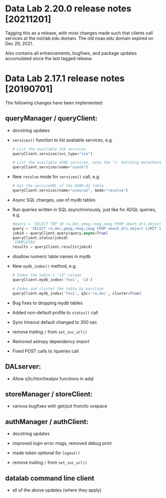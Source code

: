 # Data Lab 2.20.0 release notes [20211201]

Tagging this as a release, with most changes made such that clients
call services at the noirlab.edu domain. The old noao.edu domain
expired on Dec 29, 2021.

Also contains all enhancements, bugfixes, and package updates
accumulated since the last tagged release.

# Data Lab 2.17.1 release notes [20190701]

The following changes have been implemented:

## queryManager / queryClient:

- docstring updates

- `services()` function to list available services, e.g.

   ```python
   # List the available SIA services
   queryClient.services(svc_type="sia")

   # List the available USNO services, note the '%' matching metacharacter
   queryClient.services(name="usno%")
   ```

- New `resolve` mode for `services()` call, e.g.

   ```python
   # Get the serviceURL of the USNO-A2 table
   queryClient.services(name="usno/a2", mode="resolve")

   ```

- Async SQL changes, use of mydb tables

- Run queries written in SQL asynchronously, just like for ADQL queries, e.g.

   ```python
   #query = 'SELECT TOP 10 ra,dec,gmag,rmag,imag FROM smash_dr1.object' # AS BEFORE: ADQL
   query = 'SELECT ra,dec,gmag,rmag,imag FROM smash_dr1.object LIMIT 10' # NEW: SQL
   jobid = queryClient.query(query,async=True)
   queryClient.status(jobid)
   'COMPLETED'
   results = queryClient.results(jobid)
   ```

- disallow numeric table names in mydb

- New `mydb_index()` method, e.g.

   ```python
   # Index the table's "id" column
   queryClient.mydb_index('foo1', 'id')

   # Index and cluster the table by position
   queryClient.mydb_index('foo1', q3c='ra,dec', cluster=True)
   ```

- Bug fixes to dropping mydb tables

- Added non-default profile to `status()` call

- Sync timeout default changed to 300 sec

- remove trailing `/` from `set_svc_url()`

- Removed astropy dependency import

- Fixed POST calls to /queries call

## DALserver:

- Allow q3c/htm/healpix functions in adql

## storeManager / storeClient:

- various bugfixes with get/put from/to vospace

## authManager / authClient:

- docstring updates

- improved login error msgs, removed debug print

- made token optional for `logout()`

- remove trailing `/` from `set_svc_url()`

## datalab command line client

- all of the above updates (where they apply)
